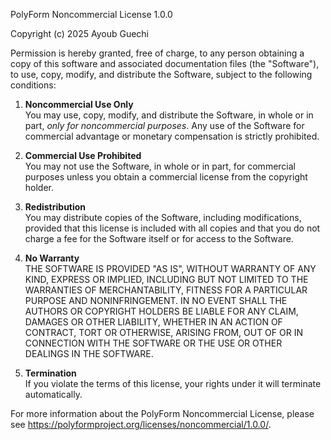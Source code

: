 PolyForm Noncommercial License 1.0.0

Copyright (c) 2025 Ayoub Guechi

Permission is hereby granted, free of charge, to any person obtaining a copy of this software and associated documentation files (the "Software"), to use, copy, modify, and distribute the Software, subject to the following conditions:

1. **Noncommercial Use Only**  
   You may use, copy, modify, and distribute the Software, in whole or in part, *only for noncommercial purposes*. Any use of the Software for commercial advantage or monetary compensation is strictly prohibited.

2. **Commercial Use Prohibited**  
   You may not use the Software, in whole or in part, for commercial purposes unless you obtain a commercial license from the copyright holder.

3. **Redistribution**  
   You may distribute copies of the Software, including modifications, provided that this license is included with all copies and that you do not charge a fee for the Software itself or for access to the Software.

4. **No Warranty**  
   THE SOFTWARE IS PROVIDED "AS IS", WITHOUT WARRANTY OF ANY KIND, EXPRESS OR IMPLIED, INCLUDING BUT NOT LIMITED TO THE WARRANTIES OF MERCHANTABILITY, FITNESS FOR A PARTICULAR PURPOSE AND NONINFRINGEMENT. IN NO EVENT SHALL THE AUTHORS OR COPYRIGHT HOLDERS BE LIABLE FOR ANY CLAIM, DAMAGES OR OTHER LIABILITY, WHETHER IN AN ACTION OF CONTRACT, TORT OR OTHERWISE, ARISING FROM, OUT OF OR IN CONNECTION WITH THE SOFTWARE OR THE USE OR OTHER DEALINGS IN THE SOFTWARE.

5. **Termination**  
   If you violate the terms of this license, your rights under it will terminate automatically.

For more information about the PolyForm Noncommercial License, please see <https://polyformproject.org/licenses/noncommercial/1.0.0/>.